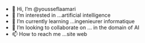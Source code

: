 - 👋 Hi, I’m @yousseflaamari
- 👀 I’m interested in ...artificial intelligence
- 🌱 I’m currently learning ...ingenieurer informatique
- 💞️ I’m looking to collaborate on ... in the domain of AI
- 📫 How to reach me ...site web

<!---
yousseflaamari/yousseflaamari is a ✨ special ✨ repository because its `README.md` (this file) appears on your GitHub profile.
You can click the Preview link to take a look at your changes.
--->
